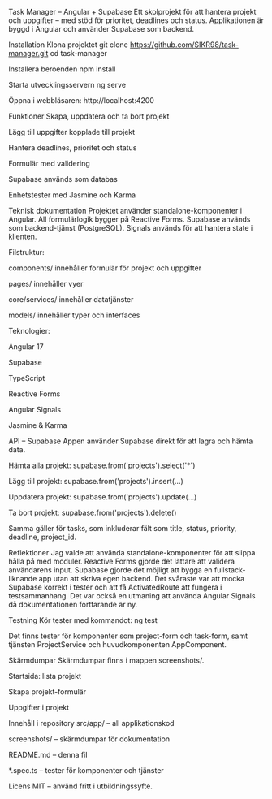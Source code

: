 Task Manager – Angular + Supabase
Ett skolprojekt för att hantera projekt och uppgifter – med stöd för prioritet, deadlines och status. Applikationen är byggd i Angular och använder Supabase som backend.

Installation
Klona projektet
git clone https://github.com/SIKR98/task-manager.git
cd task-manager

Installera beroenden
npm install

Starta utvecklingsservern
ng serve

Öppna i webbläsaren:
http://localhost:4200

Funktioner
Skapa, uppdatera och ta bort projekt

Lägg till uppgifter kopplade till projekt

Hantera deadlines, prioritet och status

Formulär med validering

Supabase används som databas

Enhetstester med Jasmine och Karma

Teknisk dokumentation
Projektet använder standalone-komponenter i Angular. All formulärlogik bygger på Reactive Forms. Supabase används som backend-tjänst (PostgreSQL). Signals används för att hantera state i klienten.

Filstruktur:

components/ innehåller formulär för projekt och uppgifter

pages/ innehåller vyer

core/services/ innehåller datatjänster

models/ innehåller typer och interfaces

Teknologier:

Angular 17

Supabase

TypeScript

Reactive Forms

Angular Signals

Jasmine & Karma

API – Supabase
Appen använder Supabase direkt för att lagra och hämta data.

Hämta alla projekt: supabase.from('projects').select('*')

Lägg till projekt: supabase.from('projects').insert(...)

Uppdatera projekt: supabase.from('projects').update(...)

Ta bort projekt: supabase.from('projects').delete()

Samma gäller för tasks, som inkluderar fält som title, status, priority, deadline, project_id.

Reflektioner
Jag valde att använda standalone-komponenter för att slippa hålla på med moduler. Reactive Forms gjorde det lättare att validera användarens input. Supabase gjorde det möjligt att bygga en fullstack-liknande app utan att skriva egen backend. Det svåraste var att mocka Supabase korrekt i tester och att få ActivatedRoute att fungera i testsammanhang. Det var också en utmaning att använda Angular Signals då dokumentationen fortfarande är ny.

Testning
Kör tester med kommandot:
ng test

Det finns tester för komponenter som project-form och task-form, samt tjänsten ProjectService och huvudkomponenten AppComponent.

Skärmdumpar
Skärmdumpar finns i mappen screenshots/.

Startsida: lista projekt

Skapa projekt-formulär

Uppgifter i projekt

Innehåll i repository
src/app/ – all applikationskod

screenshots/ – skärmdumpar för dokumentation

README.md – denna fil

*.spec.ts – tester för komponenter och tjänster

Licens
MIT – använd fritt i utbildningssyfte.